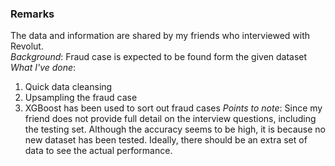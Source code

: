### Remarks
The data and information are shared by my friends who interviewed with Revolut.<br>
*Background*: Fraud case is expected to be found form the given dataset<br>
*What I've done*:<br>
1. Quick data cleansing
2. Upsampling the fraud case
3. XGBoost has been used to sort out fraud cases
*Points to note*: Since my friend does not provide full detail on the interview questions, including the testing set. Although the accuracy seems to be high, it is because no new dataset has been tested. Ideally, there should be an extra set of data to see the actual performance. 